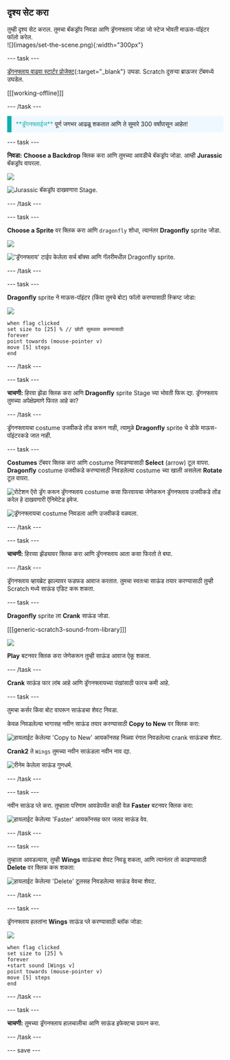 ## दृश्य सेट करा

<div style="display: flex; flex-wrap: wrap">
<div style="flex-basis: 200px; flex-grow: 1; margin-right: 15px;">
तुम्ही दृश्य सेट कराल. तुमचा बॅकड्रॉप निवडा आणि ड्रॅगनफ्लाय जोडा जो स्टेज भोवती माऊस-पॉइंटर फॉलो करेल.
</div>
<div>
![](images/set-the-scene.png){:width="300px"}
</div>
</div>

--- task ---

[ड्रॅगनफ्लाय वाढवा स्टार्टर प्रोजेक्ट](https://scratch.mit.edu/projects/535695413/editor){:target="_blank"} उघडा. Scratch दुसऱ्या ब्राऊजर टॅबमध्ये उघडेल.

[[[working-offline]]]

--- /task ---

<p style="border-left: solid; border-width:10px; border-color: #0faeb0; background-color: aliceblue; padding: 10px;">
<span style="color: #0faeb0">**ड्रॅगनफ्लाईज**</span> पूर्ण जगभर आढळू शकतात आणि ते सुमारे 300 वर्षांपासून आहेत!</p>

--- task ---

**निवडा:** **Choose a Backdrop** क्लिक करा आणि तुमच्या आवडीचे बॅकड्रॉप जोडा. आम्ही **Jurassic** बॅकड्रॉप वापरला.

![](images/choose-backdrop-icon.png)

![Jurassic बॅकड्रॉप दाखवणारा Stage.](images/Jurassic-backdrop.png)

--- /task ---

--- task ---

**Choose a Sprite** वर क्लिक करा आणि `dragonfly` शोधा, त्यानंतर **Dragonfly** sprite जोडा.

![](images/choose-sprite-icon.png)

!['ड्रॅगनफ्लाय' टाईप केलेला सर्च बॉक्स आणि गॅलरीमधील Dragonfly sprite.](images/dragonfly-search.png)

--- /task ---

--- task ---

**Dragonfly** sprite ने माऊस-पॉइंटर (किंवा तुमचे बोट) फॉलो करण्यासाठी स्क्रिप्ट जोडा:

![](images/dragonfly-icon.png)

```blocks3
when flag clicked
set size to [25] % // छोटी सुरूवात करण्यासाठी
forever
point towards (mouse-pointer v)
move [5] steps
end
```
--- /task ---

--- task ---

**चाचणी:** हिरवा झेंडा क्लिक करा आणि **Dragonfly** sprite Stage च्या भोवती फिरू द्या. ड्रॅगनफ्लाय तुमच्या अपेक्षेप्रमाणे फिरत आहे का?

--- /task ---

ड्रॅगनफ्लायचा costume उजवीकडे तोंड करून नाही, त्यामुळे **Dragonfly** sprite चे डोके माऊस-पॉइंटरकडे जात नाही.

--- task ---

**Costumes** टॅबवर क्लिक करा आणि costume निवडण्यासाठी **Select** (arrow) टूल वापरा. **Dragonfly** costume उजवीकडे करण्यासाठी निवडलेल्या costume च्या खाली असलेला **Rotate** टूल वापरा.

![रोटेशन ऍरो ड्रॅग करून ड्रॅगनफ्लाय costume कसा फिरवायचा जेणेकरून ड्रॅगनफ्लाय उजवीकडे तोंड करेल हे दाखवणारी ऍनिमेटेड इमेज.](images/rotated-costume.gif)

![ड्रॅगनफ्लायचा costume निवडला आणि उजवीकडे वळवला.](images/rotated-costume.png)

--- /task ---

--- task ---

**चाचणी:** हिरव्या झेंड्यावर क्लिक करा आणि ड्रॅगनफ्लाय आता कसा फिरतो ते बघा.

--- /task ---

ड्रॅगनफ्लाय व्हायब्रेट झाल्यावर फडफड आवाज करतात. तुमचा स्वतःचा साऊंड तयार करण्यासाठी तुम्ही Scratch मध्ये साऊंड एडिट करू शकता.

--- task ---

**Dragonfly** sprite ला **Crank** साऊंड जोडा.

[[[generic-scratch3-sound-from-library]]]

![](images/crank-sound-editor.png)

**Play** बटनवर क्लिक करा जेणेकरून तुम्ही साऊंड आवाज ऐकू शकता.

--- /task ---

**Crank** साऊंड फार लांब आहे आणि ड्रॅगनफ्लायच्या पंखांसाठी फारच कमी आहे.

--- task ---

तुमचा कर्सर किंवा बोट वापरून साऊंडचा शेवट निवडा.

केवळ निवडलेल्या भागासह नवीन साऊंड तयार करण्यासाठी **Copy to New** वर क्लिक करा:

![हायलाईट केलेल्या 'Copy to New' आयकॉनसह निळ्या रंगात निवडलेल्या crank साऊंडचा शेवट.](images/crank-copy-end.png)

**Crank2** ते `Wings` तुमच्या नवीन साऊंडला नवीन नाव द्या.

![रीनेम केलेला साऊंड गुणधर्म.](images/crank-wings-sound.png)

--- /task ---

--- task ---

नवीन साऊंड प्ले करा. तुम्हाला परिणाम आवडेपर्यंत काही वेळ **Faster** बटनवर क्लिक करा:

![हायलाईट केलेल्या 'Faster' आयकॉनसह फार जलद साऊंड वेव.](images/wings-faster.png)

--- /task ---

--- task ---

तुम्हाला आवडल्यास, तुम्ही **Wings** साऊंडचा शेवट निवडू शकता, आणि त्यानंतर तो काढण्यासाठी **Delete** वर क्लिक करू शकता:

![हायलाईट केलेल्या 'Delete' टूलसह निवडलेल्या साऊंड वेवचा शेवट.](images/wings-shorter.png)

--- /task ---

--- task ---

ड्रॅगनफ्लाय हलतांना **Wings** साऊंड प्ले करण्यासाठी ब्लॉक जोडा:

![](images/dragonfly-icon.png)

```blocks3
when flag clicked
set size to [25] %
forever
+start sound [Wings v]
point towards (mouse-pointer v)
move [5] steps
end
```
--- /task ---

--- task ---

**चाचणी:** तुमच्या ड्रॅगनफ्लाय हालचालीचा आणि साऊंड इफेक्टचा प्रयत्न करा.

--- /task ---

--- save ---
